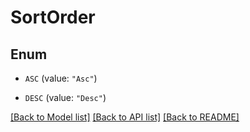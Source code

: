 # SortOrder

## Enum


* `ASC` (value: `"Asc"`)

* `DESC` (value: `"Desc"`)


[[Back to Model list]](../README.md#documentation-for-models) [[Back to API list]](../README.md#documentation-for-api-endpoints) [[Back to README]](../README.md)



